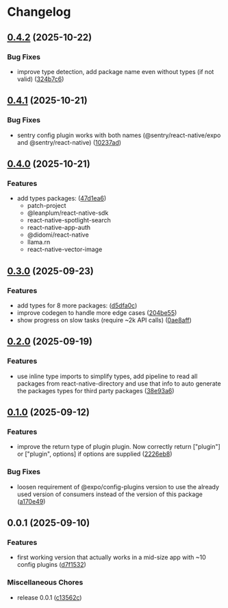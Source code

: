 # Changelog

## [0.4.2](https://github.com/WookieFPV/typed-config-plugins/compare/v0.4.1...v0.4.2) (2025-10-22)


### Bug Fixes

* improve type detection, add package name even without types (if not valid) ([324b7c6](https://github.com/WookieFPV/typed-config-plugins/commit/324b7c62fb5d08c3850b2e107b3e42e6bb299a67))

## [0.4.1](https://github.com/WookieFPV/typed-config-plugins/compare/v0.4.0...v0.4.1) (2025-10-21)


### Bug Fixes

* sentry config plugin works with both names (@sentry/react-native/expo and @sentry/react-native) ([10237ad](https://github.com/WookieFPV/typed-config-plugins/commit/10237ade5572472c31b5a300071dfb0325fce380))

## [0.4.0](https://github.com/WookieFPV/typed-config-plugins/compare/v0.3.0...v0.4.0) (2025-10-21)


### Features

* add types packages: ([47d1ea6](https://github.com/WookieFPV/typed-config-plugins/commit/47d1ea620f8053a041e3c8018a4f703d9b0b575d))
  * patch-project
  * @leanplum/react-native-sdk
  * react-native-spotlight-search
  * react-native-app-auth
  * @didomi/react-native
  * llama.rn
  * react-native-vector-image

## [0.3.0](https://github.com/WookieFPV/typed-config-plugins/compare/v0.2.0...v0.3.0) (2025-09-23)


### Features

* add types for 8 more packages: ([d5dfa0c](https://github.com/WookieFPV/typed-config-plugins/commit/d5dfa0c0c79ba11d82c445d33b5d9de762ecf588))
* improve codegen to handle more edge cases ([204be55](https://github.com/WookieFPV/typed-config-plugins/commit/204be55dedd8fb9cb2ef402d7bc9823134ab33bf))
* show progress on slow tasks (require ~2k API calls) ([0ae8aff](https://github.com/WookieFPV/typed-config-plugins/commit/0ae8aff12b9391df2ffe3301c5e10ccd40f74750))

## [0.2.0](https://github.com/WookieFPV/typed-config-plugins/compare/v0.1.0...v0.2.0) (2025-09-19)


### Features

* use inline type imports to simplify types, add pipeline to read all packages from react-native-directory and use that info to auto generate the packages types for third party packages ([38e93a6](https://github.com/WookieFPV/typed-config-plugins/commit/38e93a679a1d6bd06ada1194eb0123967be8caf7))

## [0.1.0](https://github.com/WookieFPV/typed-config-plugins/compare/v0.0.1...v0.1.0) (2025-09-12)


### Features

* improve the return type of plugin plugin. Now correctly return ["plugin"] or ["plugin", options] if options are supplied ([2226eb8](https://github.com/WookieFPV/typed-config-plugins/commit/2226eb89d83d66666a05a99f79c68b41a6e39990))


### Bug Fixes

* loosen requirement of @expo/config-plugins version to use the already used version of consumers instead of the version of this package ([a170e49](https://github.com/WookieFPV/typed-config-plugins/commit/a170e491596ba043f16900def079685856e1d0de))

## 0.0.1 (2025-09-10)


### Features

* first working version that actually works in a mid-size app with ~10 config plugins ([d7f1532](https://github.com/WookieFPV/typed-config-plugins/commit/d7f15329906a243d8a9e8d41f96992a3a12a3159))


### Miscellaneous Chores

* release 0.0.1 ([c13562c](https://github.com/WookieFPV/typed-config-plugins/commit/c13562cac37987ac69c7c5eadf37fe4a021d6d9e))
